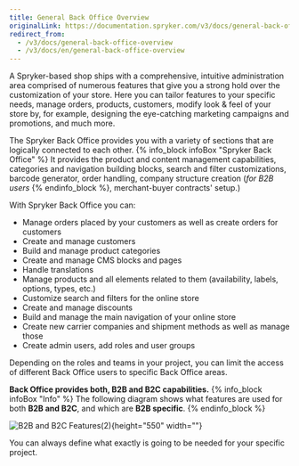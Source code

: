 ```yaml
---
title: General Back Office Overview
originalLink: https://documentation.spryker.com/v3/docs/general-back-office-overview
redirect_from:
  - /v3/docs/general-back-office-overview
  - /v3/docs/en/general-back-office-overview
---
```


A Spryker-based shop ships with a comprehensive, intuitive administration area comprised of numerous features that give you a strong hold over the customization of your store. Here you can tailor features to your specific needs, manage orders, products, customers, modify look & feel of your store by, for example, designing the eye-catching marketing campaigns and promotions, and much more.

The Spryker Back Office provides you with a variety of sections that are logically connected to each other. 
{% info_block infoBox "Spryker Back Office" %}
It provides the product and content management capabilities, categories and navigation building blocks, search and filter customizations, barcode generator, order handling, company structure creation (_for B2B users_
{% endinfo_block %}, merchant-buyer contracts' setup.)

With Spryker Back Office you can:
* Manage orders placed by your customers as well as create orders for customers
* Create and manage customers
* Build and manage product categories
* Create and manage CMS blocks and pages
* Handle translations
* Manage products and all elements related to them (availability, labels, options, types, etc.)
* Customize search and filters for the online store
* Create and manage discounts
* Build and manage the main navigation of your online store
* Create new carrier companies and shipment methods as well as manage those
* Create admin users, add roles and user groups

Depending on the roles and teams in your project, you can limit the access of different Back Office users to specific Back Office areas.

**Back Office provides both, B2B and B2C capabilities.**
{% info_block infoBox "Info" %}
The following diagram shows what features are used for both **B2B and B2C**, and which are **B2B specific**. 
{% endinfo_block %}

![B2B and B2C Features\(2\)](https://cdn.document360.io/9fafa0d5-d76f-40c5-8b02-ab9515d3e879/Images/Documentation/B2B%20and%20B2C%20Features%282%29.png){height="550" width=""}

You can always define what exactly is going to be needed for your specific project.
